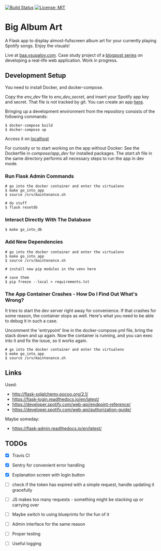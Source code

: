 [![Build Status](https://travis-ci.org/th4t/big-album-art.svg?branch=master)](https://travis-ci.org/th4t/big-album-art)
[![License: MIT](https://img.shields.io/badge/License-MIT-yellow.svg)](LICENCE)

# Big Album Art
A Flask app to display almost-fullscreen album art for your currently playing Spotify songs. Enjoy the visuals!

Live at [baa.vsupalov.com](http://baa.vsupalov.com).
Case study project of a [blogpost series](http://vsupalov.com/flask-app-big-album-art/) on developing a real-life web application.
Work in progress.

## Development Setup
You need to install Docker, and docker-compose.

Copy the *env_dev* file to *env_dev_secret*, and insert your
Spotify app key and secret.
That file is not tracked by git.
You can create an app [here](https://developer.spotify.com/my-applications/).

Bringing up a development environment
from the repository consists of the following commands:

```
$ docker-compose build
$ docker-compose up
```

Access it on [localhost](localhost:5000)

For curiosity or to start working on the app without Docker:
See the Dockerfile in *compose/app_dev* for installed
packages. The *start.sh* file in the same directory
performs all necessary steps to run the app in dev mode.

### Run Flask Admin Commands
```
# go into the docker container and enter the virtualenv
$ make go_into_app
$ source /srv/maintenance.sh

# do stuff
$ flask resetdb
```

### Interact Directly With The Database
```
$ make go_into_db
```

### Add New Dependencies
```
# go into the docker container and enter the virtualenv
$ make go_into_app
$ source /srv/maintenance.sh

# install new pip modules in the venv here

# save them
$ pip freeze --local > requirements.txt
```

### The App Container Crashes - How Do I Find Out What's Wrong?
It tries to start the dev server right away for convenience.
If that crashes for some reason, the container stops as well.
Here's what you need to be able to debug it in such a case.

Uncomment the 'entrypoint' line in the docker-compose.yml file,
bring the stack down and up again. Now the container is running,
and you can exec into it and fix the issue, so it works again.
```
# go into the docker container and enter the virtualenv
$ make go_into_app
$ source /srv/maintenance.sh
```

## Links

Used:
* http://flask-sqlalchemy.pocoo.org/2.1/
* https://flask-login.readthedocs.io/en/latest/
* https://developer.spotify.com/web-api/endpoint-reference/
* https://developer.spotify.com/web-api/authorization-guide/

Maybe someday:
* https://flask-admin.readthedocs.io/en/latest/

## TODOs

* [x] Travis CI
* [x] Sentry for convenient error handling
* [x] Explanation screen with login button

* [ ] check if the token has expired with a simple request, handle updating it gracefully
* [ ] JS makes too many requests - something might be stacking up or carrying over
* [ ] Maybe switch to using blueprints for the fun of it
* [ ] Admin interface for the same reason
* [ ] Proper testing
* [ ] Useful logging
